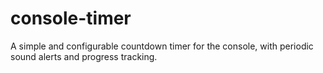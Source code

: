 # console-timer
A simple and configurable countdown timer for the console, with periodic sound alerts and progress tracking.
